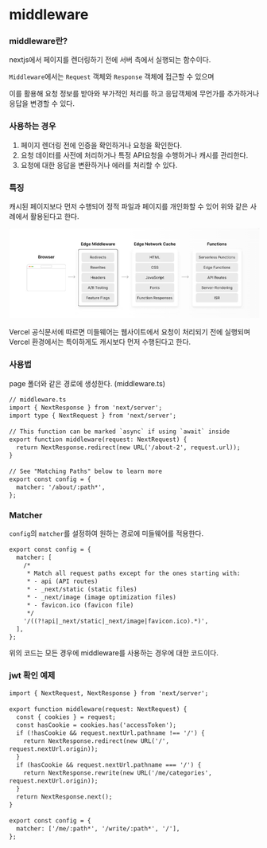 # middleware

### middleware란?

nextjs에서 페이지를 렌더링하기 전에 서버 측에서 실행되는 함수이다.

`Middleware`에서는 `Request` 객체와 `Response` 객체에 접근할 수 있으며

이를 활용해 요청 정보를 받아와 부가적인 처리를 하고 응답객체에 무언가를 추가하거나 응답을 변경할 수 있다.

### 사용하는 경우

1. 페이지 렌더링 전에 인증을 확인하거나 요청을 확인한다.
2. 요청 데이터를 사전에 처리하거나 특정 API요청을 수행하거나 캐시를 관리한다.
3. 요청에 대한 응답을 변환하거나 에러를 처리할 수 있다.

### 특징

캐시된 페이지보다 먼저 수행되어 정적 파일과 페이지를 개인화할 수 있어 위와 같은 사례에서 활용된다고 한다.

![alt text](./img/middleware.png)

Vercel 공식문서에 따르면 미들웨어는 웹사이트에서 요청이 처리되기 전에 실행되며 Vercel 환경에서는 특이하게도 캐시보다 먼저 수행된다고 한다.

### 사용법

page 폴더와 같은 경로에 생성한다. (middleware.ts)

```tsx
// middleware.ts
import { NextResponse } from 'next/server';
import type { NextRequest } from 'next/server';

// This function can be marked `async` if using `await` inside
export function middleware(request: NextRequest) {
  return NextResponse.redirect(new URL('/about-2', request.url));
}

// See "Matching Paths" below to learn more
export const config = {
  matcher: '/about/:path*',
};
```

### Matcher

`config`의 `matcher`를 설정하여 원하는 경로에 미들웨어를 적용한다.

```tsx
export const config = {
  matcher: [
    /*
     * Match all request paths except for the ones starting with:
     * - api (API routes)
     * - _next/static (static files)
     * - _next/image (image optimization files)
     * - favicon.ico (favicon file)
     */
    '/((?!api|_next/static|_next/image|favicon.ico).*)',
  ],
};
```

위의 코드는 모든 경우에 middleware를 사용하는 경우에 대한 코드이다.

### jwt 확인 예제

```tsx
import { NextRequest, NextResponse } from 'next/server';

export function middleware(request: NextRequest) {
  const { cookies } = request;
  const hasCookie = cookies.has('accessToken');
  if (!hasCookie && request.nextUrl.pathname !== '/') {
    return NextResponse.redirect(new URL('/', request.nextUrl.origin));
  }
  if (hasCookie && request.nextUrl.pathname === '/') {
    return NextResponse.rewrite(new URL('/me/categories', request.nextUrl.origin));
  }
  return NextResponse.next();
}

export const config = {
  matcher: ['/me/:path*', '/write/:path*', '/'],
};
```
